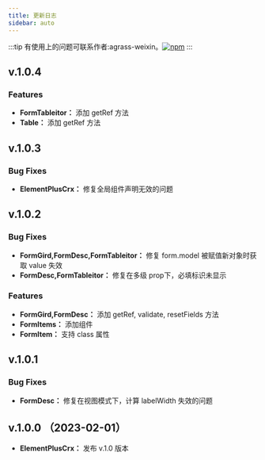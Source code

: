 ```yaml
---
title: 更新日志
sidebar: auto
---
```



:::tip
有使用上的问题可联系作者:agrass-weixin。[![npm](https://img.shields.io/npm/v/element-plus-crx.svg)](https://www.npmjs.com/package/element-plus-crx)
:::

## v.1.0.4

### Features
- __FormTableitor：__  添加 getRef 方法
- __Table：__  添加 getRef 方法

## v.1.0.3 

### Bug Fixes
- __ElementPlusCrx：__ 修复全局组件声明无效的问题

## v.1.0.2

### Bug Fixes

- __FormGird,FormDesc,FormTableitor：__  修复 form.model 被赋值新对象时获取 value 失效
- __FormDesc,FormTableitor：__  修复在多级 prop下，必填标识未显示

### Features
- __FormGird,FormDesc：__ 添加 getRef, validate, resetFields 方法
- __FormItems：__ 添加组件
- __FormItem：__ 支持 class 属性

## v.1.0.1

### Bug Fixes

- __FormDesc：__ 修复在视图模式下，计算 labelWidth 失效的问题


## v.1.0.0 （2023-02-01）

- __ElementPlusCrx：__ 发布 v.1.0 版本